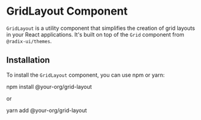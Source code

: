 
# GridLayout Component

`GridLayout` is a utility component that simplifies the creation of grid layouts in your React applications. It's built on top of the `Grid` component from `@radix-ui/themes`.

## Installation

To install the `GridLayout` component, you can use npm or yarn:

npm install @your-org/grid-layout


or 

yarn add @your-org/grid-layout
